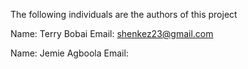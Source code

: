 The following individuals are the authors of this project

Name: Terry Bobai
Email: shenkez23@gmail.com


Name: Jemie Agboola
Email: